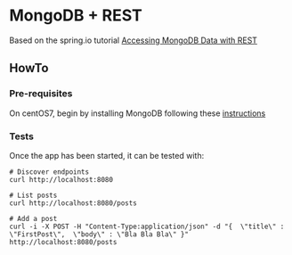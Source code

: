 # MongoDB + REST

Based on the spring.io tutorial [Accessing MongoDB Data with REST](https://spring.io/guides/gs/accessing-mongodb-data-rest/)

## HowTo

### Pre-requisites

On centOS7, begin by installing MongoDB following these [instructions](https://www.digitalocean.com/community/tutorials/how-to-install-mongodb-on-centos-7) 

### Tests

Once the app has been started, it can be tested with:

```
# Discover endpoints
curl http://localhost:8080

# List posts 
curl http://localhost:8080/posts

# Add a post
curl -i -X POST -H "Content-Type:application/json" -d "{  \"title\" : \"FirstPost\",  \"body\" : \"Bla Bla Bla\" }" http://localhost:8080/posts
```

